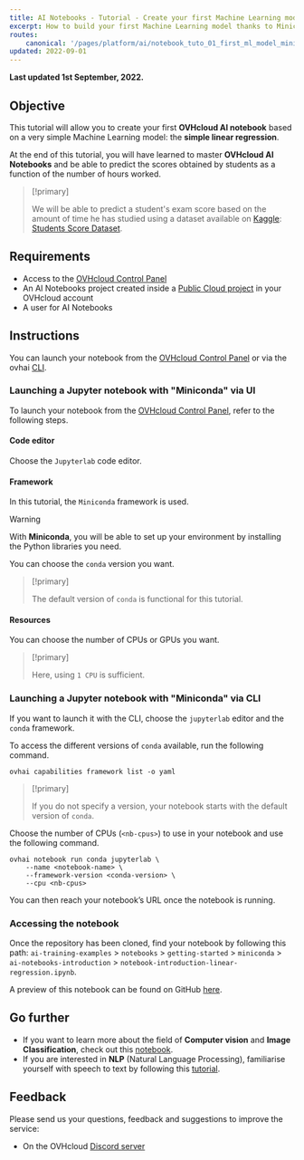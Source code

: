 ```yaml
---
title: AI Notebooks - Tutorial - Create your first Machine Learning model
excerpt: How to build your first Machine Learning model thanks to Miniconda
routes:
    canonical: '/pages/platform/ai/notebook_tuto_01_first_ml_model_miniconda'
updated: 2022-09-01
---
```


**Last updated 1st September, 2022.**

## Objective

This tutorial will allow you to create your first **OVHcloud AI notebook** based on a very simple Machine Learning model: the **simple linear regression**.

At the end of this tutorial, you will have learned to master **OVHcloud AI Notebooks** and be able to predict the scores obtained by students as a function of the number of hours worked.

> [!primary]
>
> We will be able to predict a student's exam score based on the amount of time he has studied using a dataset available on [Kaggle](https://www.kaggle.com/): [Students Score Dataset](https://www.kaggle.com/datasets/shubham47/students-score-dataset-linear-regression).
>

## Requirements

- Access to the [OVHcloud Control Panel](https://www.ovh.com/auth/?action=gotomanager&from=https://www.ovh.de/&ovhSubsidiary=de)
- An AI Notebooks project created inside a [Public Cloud project](https://www.ovhcloud.com/de/public-cloud/) in your OVHcloud account
- A user for AI Notebooks

## Instructions

You can launch your notebook from the [OVHcloud Control Panel](https://www.ovh.com/auth/?action=gotomanager&from=https://www.ovh.de/&ovhSubsidiary=de) or via the ovhai [CLI](/pages/platform/ai/cli_11_cli_getting_started).

### Launching a Jupyter notebook with "Miniconda" via UI

To launch your notebook from the [OVHcloud Control Panel](https://www.ovh.com/auth/?action=gotomanager&from=https://www.ovh.de/&ovhSubsidiary=de), refer to the following steps.

#### Code editor

Choose the `Jupyterlab` code editor.

#### Framework

In this tutorial, the `Miniconda` framework is used.

> [!warning]
>
> With **Miniconda**, you will be able to set up your environment by installing the Python libraries you need.
>

You can choose the `conda` version you want.

> [!primary]
>
> The default version of `conda` is functional for this tutorial.
>

#### Resources

You can choose the number of CPUs or GPUs you want.

> [!primary]
>
> Here, using `1 CPU` is sufficient.
>

### Launching a Jupyter notebook with "Miniconda" via CLI

If you want to launch it with the CLI, choose the `jupyterlab` editor and the `conda` framework.

To access the different versions of `conda` available, run the following command.

``` {.console}
ovhai capabilities framework list -o yaml
```

> [!primary]
>
> If you do not specify a version, your notebook starts with the default version of `conda`.
>

Choose the number of CPUs (`<nb-cpus>`) to use in your notebook and use the following command.

``` {.console}
ovhai notebook run conda jupyterlab \
	--name <notebook-name> \
	--framework-version <conda-version> \
  	--cpu <nb-cpus>
```

You can then reach your notebook’s URL once the notebook is running.

### Accessing the notebook

Once the repository has been cloned, find your notebook by following this path: `ai-training-examples` > `notebooks` > `getting-started` > `miniconda` > ` ai-notebooks-introduction` > `notebook-introduction-linear-regression.ipynb`.

A preview of this notebook can be found on GitHub [here](https://github.com/ovh/ai-training-examples/blob/main/notebooks/getting-started/miniconda/ai-notebooks-introduction/notebook-introduction-linear-regression.ipynb).

## Go further

- If you want to learn more about the field of **Computer vision** and **Image Classification**, check out this [notebook](/pages/platform/ai/notebook_tuto_07_transfer_learning_resnet50_image_classification).
- If you are interested in **NLP** (Natural Language Processing), familiarise yourself with speech to text by following this [tutorial](/pages/platform/ai/notebook_tuto_08_speech_to_text).

## Feedback

Please send us your questions, feedback and suggestions to improve the service:

- On the OVHcloud [Discord server](https://discord.com/invite/vXVurFfwe9)
